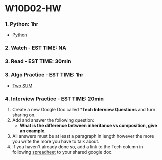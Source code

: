 # W10D02-HW

### 1. Python: 1hr
- [Python](https://git.generalassemb.ly/SEIR-224/W10D02-HW/blob/master/ANIMAL.md)

### 2. Watch - EST TIME: NA

### 3. Read - EST TIME: 30min

### 3. Algo Practice - EST TIME: 1hr
- [Two SUM](https://git.generalassemb.ly/SEIR-224/W10D02-HW/blob/master/ALGO.MD)


### 4.  Interview Practice - EST TIME: 20min
1. Create a new Google Doc called ***Tech Interview Questions** and turn sharing on.
2. Add and answer the following question: 
   - **What is the difference between inheritance vs composition, give an example**.
3. All answers must be at least a paragraph in length however the more you write the more you have to talk about.
4. If you haven't already done so, add a link to the Tech column in following [spreadheet](https://docs.google.com/spreadsheets/d/1S9-poFULhpext3xjNmuU1g-raZGKkFrODEACrIRFLi0/edit#gid=0) to your shared google doc.
